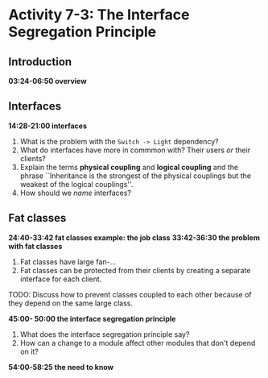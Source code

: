 # Activity 7-3: The Interface Segregation Principle

## Introduction

**03:24-06:50    overview**

## Interfaces

**14:28-21:00    interfaces**

1. What is the problem with the `Switch -> Light` dependency?
2. What do interfaces have more in commmon with? Their users *or* their clients?
3. Explain the terms **physical coupling** and **logical coupling** and the phrase ``Inheritance is the strongest of the physical couplings but the weakest of the logical couplings''.
4. How should we *name* interfaces?

## Fat classes

**24:40-33:42  fat classes example: the job class**
**33:42-36:30 the problem with fat classes**

1. Fat classes have large fan-...
2. Fat classes can be protected from their clients by creating a separate interface for each client.

TODO: Discuss how to prevent classes coupled to each other because of they depend on the same large class.

**45:00- 50:00 the interface segregation principle**

1. What does the interface segregation principle say?
2. How can a change to a module affect other modules that don't depend on it?

**54:00-58:25 the need to know**
